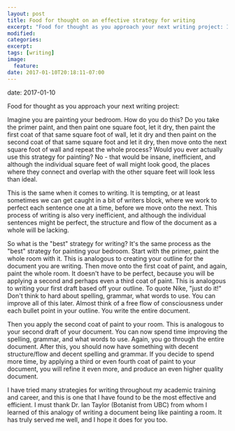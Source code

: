 ```yaml
---
layout: post
title: Food for thought on an effective strategy for writing
excerpt: "Food for thought as you approach your next writing project: Imagine you are painting your bedroom. How do you do this?"
modified: 
categories: 
excerpt:
tags: [writing]
image:
  feature:
date: 2017-01-10T20:18:11-07:00
---
```

date: 2017-01-10

Food for thought as you approach your next writing project:

Imagine you are painting your bedroom. How do you do this? Do you take the primer paint, and then paint one square foot, let it dry, then paint the first coat of that same square foot of wall, let it dry and then paint on the second coat of that same square foot and let it dry, then move onto the next square foot of wall and repeat  the whole process? Would you ever actually use this strategy for painting? No - that would be insane, inefficient, and although the individual square feet of wall might look good, the places where they connect and overlap with the other square feet will look less than ideal.

This is the same when it comes to writing. It is tempting, or at least sometimes we can get caught in a bit of writers block, where we work to perfect each sentence one at a time, before we move onto the next. This process of writing is also very inefficient, and although the individual sentences might be perfect, the structure and flow of the document as a whole will be lacking.

So what is the "best" strategy for writing? It's the same process as the "best" strategy for painting your bedroom. Start with the primer, paint the whole room with it. This is analogous to creating your outline for the document you are writing. Then move onto the first coat of paint, and again, paint the whole room. It doesn't have to be perfect, because you will be applying a second and perhaps even a third coat of paint. This is analogous to writing your first draft based off your outline. To quote Nike, "just do it!" Don't think to hard about spelling, grammar, what words to use. You can improve all of this later. Almost think of a free flow of consciousness under each bullet point in your outline. You write the entire document.

Then you apply the second coat of paint to your room. This is analogous to your second draft of your document. You can now spend time improving the spelling, grammar, and what words to use. Again,  you go through the entire document. After this, you should now have something with decent structure/flow and decent spelling and grammar. If you decide to spend more time, by applying a third or even fourth coat of paint to your document, you will refine it even more, and produce an even higher quality document.

I have tried many strategies for writing throughout my academic training and career, and this is one that I have found to be the most effective and efficient. I must thank Dr. Ian Taylor (Botanist from UBC) from whom I learned of this analogy of writing a document being like painting a room. It has truly served me well, and I hope it does for you too.
